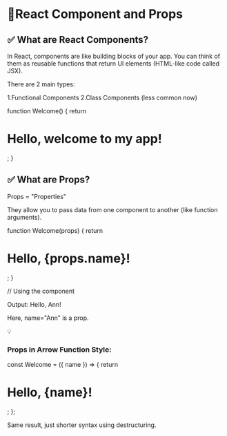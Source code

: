 <h1>🚀React Component and Props</h1>

<div>
<h2>✅ What are React Components?</h2>

In React, components are like building blocks of your app. You can think of them as reusable functions that return UI elements (HTML-like code called JSX).

There are 2 main types:

1.Functional Components
2.Class Components (less common now)

<div>
function Welcome() {
  return <h1>Hello, welcome to my app!</h1>;
}
</div>
<h2>✅ What are Props?</h2>

Props = "Properties"

They allow you to pass data from one component to another (like function arguments).
<div>

  function Welcome(props) {
  return <h1>Hello, {props.name}!</h1>;
}

// Using the component
<Welcome name="Ann" />

</div>
Output: Hello, Ann!

Here, name="Ann" is a prop.

<div>
💡 <h3>Props in Arrow Function Style:</h3>

const Welcome = ({ name }) => {
  return <h1>Hello, {name}!</h1>;
};
</div>

Same result, just shorter syntax using destructuring.

